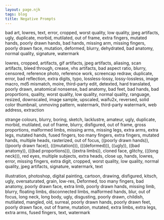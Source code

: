 ```yaml
---
layout: page.njk
tags: blog
title: Negative Prompts
---
```


bad art, lowres, text, error, cropped, worst quality, low quality, jpeg artifacts, ugly, duplicate, morbid, mutilated, out of frame, extra fingers, mutated hands, poorly drawn hands, bad hands, missing arm, missing fingers, poorly drawn face, mutation, deformed, blurry, dehydrated, bad anatomy, normal quality, signature, watermark

lowres, cropped, artifacts, gif artifacts, jpeg artifacts, aliasing, scan artifacts, bleed through, crease, vhs artifacts, bad aspect ratio, blurry, censored, reference photo, reference work, screencap redraw, duplicate, error, bad reflection, extra digits, typo, lossless-lossy, lossy-lossless, image macro, md5 mismatch, moire, third-party edit, detexted, hard translated, poorly drawn, anatomical nonsense, bad anatomy, bad feet, bad hands, bad proportions, quality, worst quality, low quality, normal quality, ranguage, resized, downscaled, image sample, upscaled, waifu2x, reversed, solid color thumbnail, unmoving pattern, watermark, third-party watermark, web address, extraction

strange colours, blurry, boring, sketch, lacklustre, amateur, ugly, duplicate, morbid, mutilated, out of frame, blurry, disfigured, out of frame, gross proportions, malformed limbs, missing arms, missing legs, extra arms, extra legs, mutated hands, fused fingers, too many fingers, extra fingers, mutated hands, multiple heads, rasterized, out of focus, ((poorly drawn hands)), ((poorly drawn face)), (((mutation))), (((deformed))), ((ugly)), ((bad anatomy)), (((bad proportions))), ((extra limbs)), cloned face, glitchy, (((long neck))), red eyes, multiple subjects, extra heads, close up, hands, lowres, error, missing fingers, extra digit, cropped, worst quality, low quality, normal quality, jpeg artifacts, signature, watermark, text

illustration, photoshop, digital painting, cartoon, drawing, disfigured, kitsch, ugly, oversaturated, grain, low-res, Deformed, too many fingers, bad anatomy, poorly drawn face, extra limb, poorly drawn hands, missing limb, blurry, floating limbs, disconnected limbs, malformed hands, blur, out of focus, long neck, long body, ugly, disgusting, poorly drawn, childish, mutilated, mangled, old, surreal, poorly drawn hands, poorly drawn feet, poorly drawn face, out of frame, mutation, mutated, extra limbs, extra legs, extra arms, fused fingers, text, watermark
